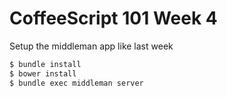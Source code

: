 CoffeeScript 101 Week 4
=======================

Setup the middleman app like last week
```sh
$ bundle install
$ bower install
$ bundle exec middleman server
```

